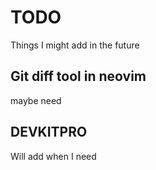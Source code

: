 # TODO
Things I might add in the future

## Git diff tool in neovim
maybe need

## DEVKITPRO
Will add when I need